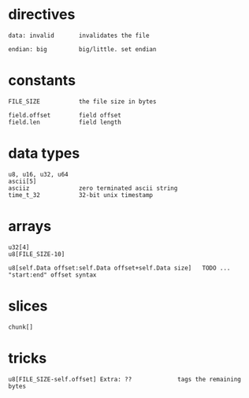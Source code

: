 # directives

    data: invalid       invalidates the file

    endian: big         big/little. set endian


# constants

    FILE_SIZE           the file size in bytes

    field.offset        field offset
    field.len           field length


# data types
    u8, u16, u32, u64
    ascii[5]
    asciiz              zero terminated ascii string
    time_t_32           32-bit unix timestamp


# arrays

    u32[4]
    u8[FILE_SIZE-10]

    u8[self.Data offset:self.Data offset+self.Data size]   TODO ...  "start:end" offset syntax


# slices
    chunk[]


# tricks

    u8[FILE_SIZE-self.offset] Extra: ??             tags the remaining bytes
